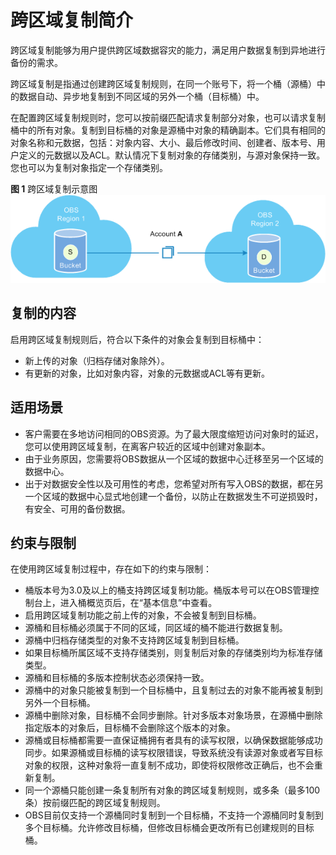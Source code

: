 # 跨区域复制简介<a name="obs_03_0002"></a>

跨区域复制能够为用户提供跨区域数据容灾的能力，满足用户数据复制到异地进行备份的需求。

跨区域复制是指通过创建跨区域复制规则，在同一个账号下，将一个桶（源桶）中的数据自动、异步地复制到不同区域的另外一个桶（目标桶）中。

在配置跨区域复制规则时，您可以按前缀匹配请求复制部分对象，也可以请求复制桶中的所有对象。复制到目标桶的对象是源桶中对象的精确副本。它们具有相同的对象名称和元数据，包括：对象内容、大小、最后修改时间、创建者、版本号、用户定义的元数据以及ACL。默认情况下复制对象的存储类别，与源对象保持一致。您也可以为复制对象指定一个存储类别。

**图 1**  跨区域复制示意图<a name="fig1334119194217"></a>  
![](figures/跨区域复制示意图.png "跨区域复制示意图")

## 复制的内容<a name="section6567154394516"></a>

启用跨区域复制规则后，符合以下条件的对象会复制到目标桶中：

-   新上传的对象（归档存储对象除外）。
-   有更新的对象，比如对象内容，对象的元数据或ACL等有更新。

## 适用场景<a name="section50131461181156"></a>

-   客户需要在多地访问相同的OBS资源。为了最大限度缩短访问对象时的延迟，您可以使用跨区域复制，在离客户较近的区域中创建对象副本。
-   由于业务原因，您需要将OBS数据从一个区域的数据中心迁移至另一个区域的数据中心。
-   出于对数据安全性以及可用性的考虑，您希望对所有写入OBS的数据，都在另一个区域的数据中心显式地创建一个备份，以防止在数据发生不可逆损毁时，有安全、可用的备份数据。

## 约束与限制<a name="section14840141181339"></a>

在使用跨区域复制过程中，存在如下的约束与限制：

-   桶版本号为3.0及以上的桶支持跨区域复制功能。桶版本号可以在OBS管理控制台上，进入桶概览页后，在“基本信息”中查看。
-   启用跨区域复制功能之前上传的对象，不会被复制到目标桶。
-   源桶和目标桶必须属于不同的区域，同区域的桶不能进行数据复制。
-   源桶中归档存储类型的对象不支持跨区域复制到目标桶。
-   如果目标桶所属区域不支持存储类别，则复制后对象的存储类别均为标准存储类型。
-   源桶和目标桶的多版本控制状态必须保持一致。
-   源桶中的对象只能被复制到一个目标桶中，且复制过去的对象不能再被复制到另外一个目标桶。
-   源桶中删除对象，目标桶不会同步删除。针对多版本对象场景，在源桶中删除指定版本的对象后，目标桶不会删除这个版本的对象。
-   源桶或目标桶都需要一直保证桶拥有者具有的读写权限，以确保数据能够成功同步。如果源桶或目标桶的读写权限错误，导致系统没有读源对象或者写目标对象的权限，这种对象将一直复制不成功，即使将权限修改正确后，也不会重新复制。
-   同一个源桶只能创建一条复制所有对象的跨区域复制规则，或多条（最多100条）按前缀匹配的跨区域复制规则。
-   OBS目前仅支持一个源桶同时复制到一个目标桶，不支持一个源桶同时复制到多个目标桶。允许修改目标桶，但修改目标桶会更改所有已创建规则的目标桶。

